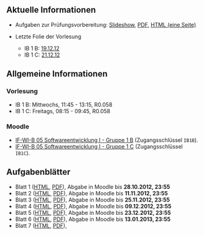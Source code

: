 ## Aktuelle Informationen

-   Aufgaben zur Prüfungsvorbereitung:
    [Slideshow](/lectures/seiib/presentation/Aufgaben.html),
    [PDF](/lectures/seiib/pdf/Aufgaben.pdf),
    [HTML (eine Seite)](/lectures/seiib/html/Aufgaben.html)

-   Letzte Folie der Vorlesung
    -   IB 1 B: [19.12.12](http://ob.cs.hm.edu/lectures/softwareentwicklungiib/presentation/04_Klassen.html#(38))
    -   IB 1 C: [21.12.12](http://ob.cs.hm.edu/lectures/softwareentwicklungiib/presentation/04_Klassen.html#(38))

## Allgemeine Informationen

### Vorlesung

-   IB 1 B: Mittwochs, 11:45 - 13:15, R0.058
-   IB 1 C: Freitags, 08:15 - 09:45, R0.058

### Moodle

-   [IF-WI-B 05 Softwareentwicklung I - Gruppe 1 B](https://moodle.hm.edu/course/view.php?id=3384)
    (Zugangsschlüssel `IB1B`).
-   [IF-WI-B 05 Softwareentwicklung I - Gruppe 1 C](https://moodle.hm.edu/course/view.php?id=3387)
    (Zugangsschlüssel `IB1C`).

## Aufgabenblätter

-   Blatt 1
    ([HTML](/lectures/seiib/html/Blatt1.html),
    [PDF](/lectures/seiib/pdf/Blatt1.pdf)),
    Abgabe in Moodle bis **28.10.2012, 23:55**
-   Blatt 2
    ([HTML](/lectures/seiib/html/Blatt2.html),
    [PDF](/lectures/seiib/pdf/Blatt2.pdf)),
    Abgabe in Moodle bis **11.11.2012, 23:55**
-   Blatt 3
    ([HTML](/lectures/seiib/html/Blatt3.html),
    [PDF](/lectures/seiib/pdf/Blatt3.pdf)),
    Abgabe in Moodle bis **25.11.2012, 23:55**
-   Blatt 4
    ([HTML](/lectures/seiib/html/Blatt4.html),
    [PDF](/lectures/seiib/pdf/Blatt4.pdf)),
    Abgabe in Moodle bis **09.12.2012, 23:55**
-   Blatt 5
    ([HTML](/lectures/seiib/html/Blatt5.html),
    [PDF](/lectures/seiib/pdf/Blatt5.pdf)),
    Abgabe in Moodle bis **23.12.2012, 23:55**
-   Blatt 6
    ([HTML](/lectures/seiib/html/Blatt6.html),
    [PDF](/lectures/seiib/pdf/Blatt6.pdf)),
    Abgabe in Moodle bis **13.01.2013, 23:55**
-   Blatt 7
    ([HTML](/lectures/seiib/html/Blatt7.html),
    [PDF](/lectures/seiib/pdf/Blatt7.pdf)),

